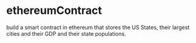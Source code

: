 # ethereumContract
build a smart contract in ethereum that stores the  US States, their largest cities and their GDP and their state populations. 
